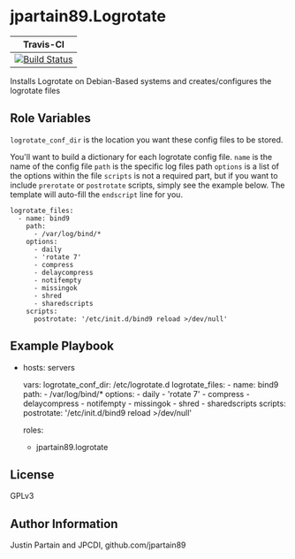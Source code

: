 # jpartain89.Logrotate

| **Travis-CI** |
| -------------- |
| [![Build Status](https://travis-ci.org/jpartain89/ansible-role-logrotate.svg?branch=master)](https://travis-ci.org/jpartain89/ansible-role-logrotate) |

Installs Logrotate on Debian-Based systems and creates/configures the logrotate files

## Role Variables

``logrotate_conf_dir`` is the location you want these config files to be stored.

You'll want to build a dictionary for each logrotate config file.
  ``name`` is the name of the config file
  ``path`` is the specific log files path
  ``options`` is a list of the options within the file
  ``scripts`` is not a required part, but if you want to include ``prerotate`` or ``postrotate`` scripts, simply see the example below. The template will auto-fill the ``endscript`` line for you.

```
logrotate_files:
  - name: bind9
    path:
      - /var/log/bind/*
    options:
      - daily
      - 'rotate 7'
      - compress
      - delaycompress
      - notifempty
      - missingok
      - shred
      - sharedscripts
    scripts:
      postrotate: '/etc/init.d/bind9 reload >/dev/null'
```

## Example Playbook

- hosts: servers

  vars:
    logrotate_conf_dir: /etc/logrotate.d
    logrotate_files:
      - name: bind9
        path:
          - /var/log/bind/*
        options:
          - daily
          - 'rotate 7'
          - compress
          - delaycompress
          - notifempty
          - missingok
          - shred
          - sharedscripts
        scripts:
          postrotate: '/etc/init.d/bind9 reload >/dev/null'

  roles:
    - jpartain89.logrotate

## License

GPLv3

## Author Information

Justin Partain and JPCDI, github.com/jpartain89

